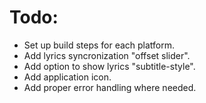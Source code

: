 # Todo:
* Set up build steps for each platform.
* Add lyrics syncronization "offset slider".
* Add option to show lyrics "subtitle-style".
* Add application icon.
* Add proper error handling where needed.